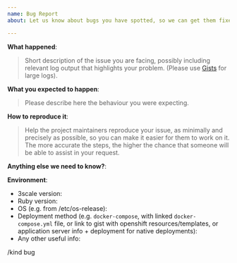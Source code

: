 ```yaml
---
name: Bug Report
about: Let us know about bugs you have spotted, so we can get them fixed

---
```


<!-- Use this form for bug reports only please! -->

**What happened**:

> Short description of the issue you are facing, possibly including relevant log output that highlights your problem. (Please use [Gists](https://gist.github.com) for large logs).

**What you expected to happen**:

> Please describe here the behaviour you were expecting.

**How to reproduce it**:

> Help the project maintainers reproduce your issue, as minimally and precisely as possible, so you can make it easier for them to work on it. The more accurate the steps, the higher the chance that someone will be able to assist in your request. 

**Anything else we need to know?**:

**Environment**:
- 3scale version:
- Ruby version: 
- OS (e.g. from /etc/os-release):
- Deployment method (e.g. `docker-compose`, with linked `docker-compose.yml` file, or link to gist with openshift resources/templates, or application server info + deployment for native deployments):
- Any other useful info:


<!-- Please leave below line intact -->
/kind bug

